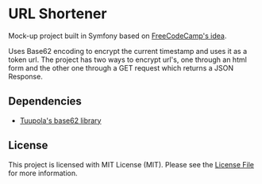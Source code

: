 URL Shortener
=============

Mock-up project built in Symfony based on [FreeCodeCamp's idea](https://www.freecodecamp.org/learn/apis-and-microservices/apis-and-microservices-projects/url-shortener-microservice). 

Uses Base62 encoding to encrypt the current timestamp and uses it as a token url. The project has two ways to encrypt url's, one through an html form and the other one through a GET request which returns a JSON Response.

## Dependencies

* [Tuupola's base62 library](https://github.com/tuupola/base62)

## License
This project is licensed with MIT License (MIT). Please see the [License File](https://github.com/juanantoniodelgado/urlshortener/blob/master/LICENSE) for more information.